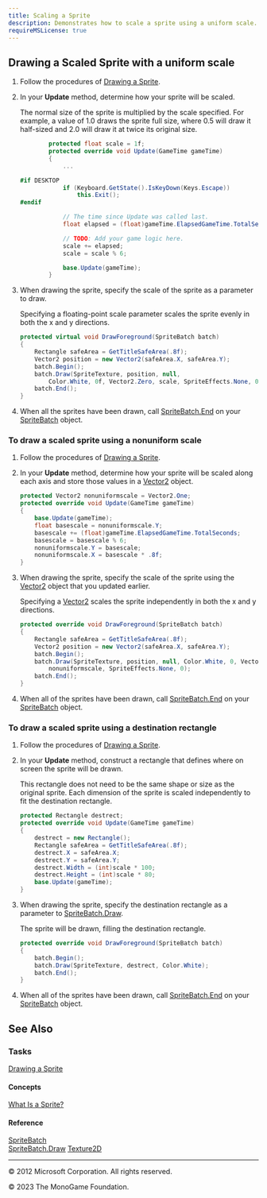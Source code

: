 ```yaml
---
title: Scaling a Sprite
description: Demonstrates how to scale a sprite using a uniform scale.
requireMSLicense: true
---
```


## Drawing a Scaled Sprite with a uniform scale

1. Follow the procedures of [Drawing a Sprite](HowTo_Draw_A_Sprite.md).

2. In your **Update** method, determine how your sprite will be scaled.

   The normal size of the sprite is multiplied by the scale specified. For example, a value of 1.0 draws the sprite full size, where 0.5 will draw it half-sized and 2.0 will draw it at twice its original size.

    ```csharp
            protected float scale = 1f;
            protected override void Update(GameTime gameTime)
            {
                ...
    
    #if DESKTOP
                if (Keyboard.GetState().IsKeyDown(Keys.Escape))
                    this.Exit();
    #endif
    
                // The time since Update was called last.
                float elapsed = (float)gameTime.ElapsedGameTime.TotalSeconds;
    
                // TODO: Add your game logic here.
                scale += elapsed;
                scale = scale % 6;
    
                base.Update(gameTime);
            }
    ```

3. When drawing the sprite, specify the scale of the sprite as a parameter to draw.

   Specifying a floating-point scale parameter scales the sprite evenly in both the x and y directions.

    ```csharp
    protected virtual void DrawForeground(SpriteBatch batch)
    {
        Rectangle safeArea = GetTitleSafeArea(.8f);
        Vector2 position = new Vector2(safeArea.X, safeArea.Y);
        batch.Begin();
        batch.Draw(SpriteTexture, position, null,
            Color.White, 0f, Vector2.Zero, scale, SpriteEffects.None, 0f);
        batch.End();
    }
    ```

4. When all the sprites have been drawn, call [SpriteBatch.End](xref:Microsoft.Xna.Framework.Graphics.SpriteBatch#Microsoft_Xna_Framework_Graphics_SpriteBatch_End) on your [SpriteBatch](xref:Microsoft.Xna.Framework.Graphics.SpriteBatch) object.

### To draw a scaled sprite using a nonuniform scale

1. Follow the procedures of [Drawing a Sprite](HowTo_Draw_A_Sprite.md).
2. In your **Update** method, determine how your sprite will be scaled along each axis and store those values in a [Vector2](xref:Microsoft.Xna.Framework.Vector2) object.

    ```csharp
    protected Vector2 nonuniformscale = Vector2.One;
    protected override void Update(GameTime gameTime)
    {
        base.Update(gameTime);
        float basescale = nonuniformscale.Y;
        basescale += (float)gameTime.ElapsedGameTime.TotalSeconds;
        basescale = basescale % 6;
        nonuniformscale.Y = basescale;
        nonuniformscale.X = basescale * .8f;
    }
    ```

3. When drawing the sprite, specify the scale of the sprite using the [Vector2](xref:Microsoft.Xna.Framework.Vector2) object that you updated earlier.

   Specifying a [Vector2](xref:Microsoft.Xna.Framework.Vector2) scales the sprite independently in both the x and y directions.

    ```csharp
    protected override void DrawForeground(SpriteBatch batch)
    {
        Rectangle safeArea = GetTitleSafeArea(.8f);
        Vector2 position = new Vector2(safeArea.X, safeArea.Y);
        batch.Begin();
        batch.Draw(SpriteTexture, position, null, Color.White, 0, Vector2.Zero,
            nonuniformscale, SpriteEffects.None, 0);
        batch.End();
    }
    ```

4. When all of the sprites have been drawn, call [SpriteBatch.End](xref:Microsoft.Xna.Framework.Graphics.SpriteBatch#Microsoft_Xna_Framework_Graphics_SpriteBatch_End) on your [SpriteBatch](xref:Microsoft.Xna.Framework.Graphics.SpriteBatch) object.

### To draw a scaled sprite using a destination rectangle

1. Follow the procedures of [Drawing a Sprite](HowTo_Draw_A_Sprite.md).

2. In your **Update** method, construct a rectangle that defines where on screen the sprite will be drawn.

   This rectangle does not need to be the same shape or size as the original sprite. Each dimension of the sprite is scaled independently to fit the destination rectangle.

    ```csharp
    protected Rectangle destrect;
    protected override void Update(GameTime gameTime)
    {
        destrect = new Rectangle();
        Rectangle safeArea = GetTitleSafeArea(.8f);
        destrect.X = safeArea.X;
        destrect.Y = safeArea.Y;
        destrect.Width = (int)scale * 100;
        destrect.Height = (int)scale * 80;
        base.Update(gameTime);
    }
    ```

3. When drawing the sprite, specify the destination rectangle as a parameter to [SpriteBatch.Draw](xref:Microsoft.Xna.Framework.Graphics.SpriteBatch#Microsoft_Xna_Framework_Graphics_SpriteBatch_Draw_Microsoft_Xna_Framework_Graphics_Texture2D_Microsoft_Xna_Framework_Vector2_Microsoft_Xna_Framework_Color_).

    The sprite will be drawn, filling the destination rectangle.

    ```csharp
    protected override void DrawForeground(SpriteBatch batch)
    {
        batch.Begin();
        batch.Draw(SpriteTexture, destrect, Color.White);
        batch.End();
    }
    ```

4. When all of the sprites have been drawn, call [SpriteBatch.End](xref:Microsoft.Xna.Framework.Graphics.SpriteBatch#Microsoft_Xna_Framework_Graphics_SpriteBatch_End) on your [SpriteBatch](xref:Microsoft.Xna.Framework.Graphics.SpriteBatch) object.

## See Also

### Tasks

[Drawing a Sprite](HowTo_Draw_A_Sprite.md)

#### Concepts

[What Is a Sprite?](../../whatis/graphics/WhatIs_Sprite.md)

#### Reference

[SpriteBatch](xref:Microsoft.Xna.Framework.Graphics.SpriteBatch)  
[SpriteBatch.Draw](xref:Microsoft.Xna.Framework.Graphics.SpriteBatch#Microsoft_Xna_Framework_Graphics_SpriteBatch_Draw_Microsoft_Xna_Framework_Graphics_Texture2D_Microsoft_Xna_Framework_Vector2_Microsoft_Xna_Framework_Color_)
[Texture2D](xref:Microsoft.Xna.Framework.Graphics.Texture2D)  

---

© 2012 Microsoft Corporation. All rights reserved.  

© 2023 The MonoGame Foundation.
